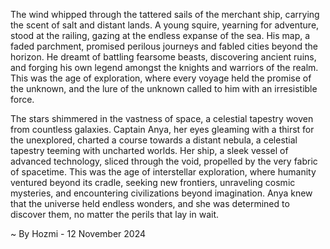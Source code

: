 
The wind whipped through the tattered sails of the merchant ship, carrying the scent of salt and distant lands.  A young squire, yearning for adventure, stood at the railing, gazing at the endless expanse of the sea.  His map, a faded parchment, promised perilous journeys and fabled cities beyond the horizon.  He dreamt of battling fearsome beasts, discovering ancient ruins, and forging his own legend amongst the knights and warriors of the realm.  This was the age of exploration, where every voyage held the promise of the unknown, and the lure of the unknown called to him with an irresistible force. 

The stars shimmered in the vastness of space, a celestial tapestry woven from countless galaxies.  Captain Anya, her eyes gleaming with a thirst for the unexplored, charted a course towards a distant nebula, a celestial tapestry teeming with uncharted worlds.  Her ship, a sleek vessel of advanced technology, sliced through the void, propelled by the very fabric of spacetime.  This was the age of interstellar exploration, where humanity ventured beyond its cradle, seeking new frontiers, unraveling cosmic mysteries, and encountering civilizations beyond imagination.  Anya knew that the universe held endless wonders, and she was determined to discover them, no matter the perils that lay in wait. 

~ By Hozmi - 12 November 2024

